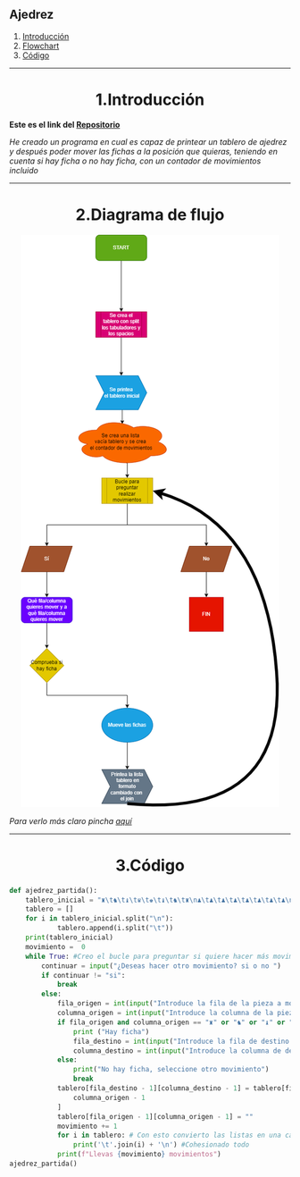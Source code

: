 ## Ajedrez
1. [Introducción](#Introducción)
2. [Flowchart](#Flowchart)
3. [Código](#Código)
***


<h1 align="center">1.Introducción</h1>

<B>Este es el link del [Repositorio](https://github.com/Diegodesantos1/Ajedrez)</B>

*He creado un programa en cual es capaz de printear un tablero de ajedrez y después poder mover las fichas a la posición que quieras, teniendo en cuenta si hay ficha o no hay ficha, con un contador de movimientos incluido*
***

<h1 align="center">2.Diagrama de flujo</h1>

<center><img src="https://github.com/Diegodesantos1/Ajedrez/blob/main/Flowchart%20ajedrez.drawio.png" alt="Flowchart"></center>

*Para verlo más claro pincha [aquí](https://github.com/Diegodesantos1/Ajedrez/blob/main/Flowchart%20ajedrez.drawio.png)*

***
<h1 align="center">3.Código</h1>

```python
def ajedrez_partida():
    tablero_inicial = "♜\t♞\t♝\t♛\t♚\t♝\t♞\t♜\n♟\t♟\t♟\t♟\t♟\t♟\t♟\t♟\n\t\t\t\t\t\t\t\n\t\t\t\t\t\t\t\n\t\t\t\t\t\t\t\n\t\t\t\t\t\t\t\n♙\t♙\t♙\t♙\t♙\t♙\t♙\t♙\n♖\t♘\t♗\t♕\t♔\t♗\t♘\t♖"
    tablero = []
    for i in tablero_inicial.split("\n"):
            tablero.append(i.split("\t"))
    print(tablero_inicial)
    movimiento =  0
    while True: #Creo el bucle para preguntar si quiere hacer más movimientos el jugador
        continuar = input("¿Deseas hacer otro movimiento? si o no ")
        if continuar != "si":
            break
        else:
            fila_origen = int(input("Introduce la fila de la pieza a mover: "))
            columna_origen = int(input("Introduce la columna de la pieza a mover: "))
            if fila_origen and columna_origen == "♜" or "♞" or "♝" or "♛" or "♚" or "♟" or "♙" or "♖" or "♘" or "♗" or "♕" or "♔":
                print ("Hay ficha")
                fila_destino = int(input("Introduce la fila de destino: "))
                columna_destino = int(input("Introduce la columna de destino: "))
            else:
                print("No hay ficha, seleccione otro movimiento")
                break
            tablero[fila_destino - 1][columna_destino - 1] = tablero[fila_origen - 1][
                columna_origen - 1
            ]
            tablero[fila_origen - 1][columna_origen - 1] = ""
            movimiento += 1
            for i in tablero: # Con esto convierto las listas en una cadena formada por los elementos de la lista.
                print('\t'.join(i) + '\n') #Cohesionado todo
            print(f"Llevas {movimiento} movimientos")
ajedrez_partida()
